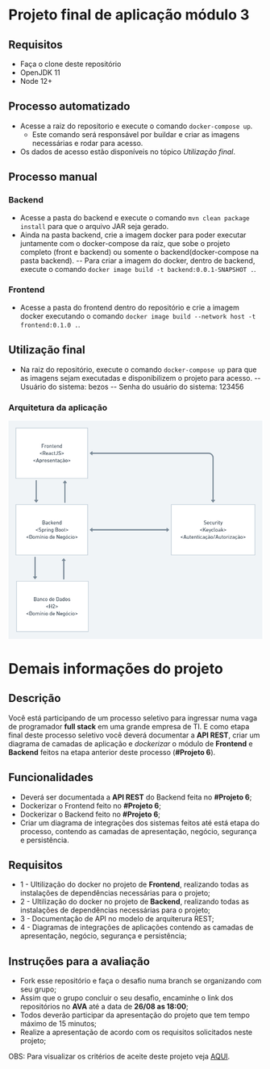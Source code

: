 # Projeto final de aplicação módulo 3

## Requisitos
- Faça o clone deste repositório
- OpenJDK 11
- Node 12+

## Processo automatizado

- Acesse a raiz do repositorio e execute o comando ``docker-compose up``.
  - Este comando será responsável por buildar e criar as imagens necessárias e rodar para acesso.
- Os dados de acesso estão disponíveis no tópico *Utilização final*.

## Processo manual
### Backend
- Acesse a pasta do backend e execute o comando ``mvn clean package install`` para que o arquivo JAR seja gerado.
- Ainda na pasta backend, crie a imagem docker para poder executar juntamente com o docker-compose da raiz, que sobe o projeto completo (front e backend) ou somente o backend(docker-compose na pasta backend).
-- Para criar a imagem do docker, dentro de backend, execute o comando ``docker image build -t backend:0.0.1-SNAPSHOT .``.

### Frontend
- Acesse a pasta do frontend dentro do repositório e crie a imagem docker executando o comando ``docker image build --network host -t frontend:0.1.0 .``.

## Utilização final
- Na raiz do repositório, execute o comando ``docker-compose up`` para que as imagens sejam executadas e disponibilizem o projeto para acesso.
-- Usuário do sistema: bezos
-- Senha do usuário do sistema: 123456

### Arquitetura da aplicação
![](./images/relacao.png)


# Demais informações do projeto

## Descrição

Você está participando de um processo seletivo para ingressar numa vaga de programador
**full stack** em uma grande empresa de TI. E como etapa final deste processo seletivo você deverá documentar a **API REST**, criar um diagrama de camadas de aplicação e *dockerizar* o módulo de **Frontend** e **Backend** feitos na etapa anterior deste processo (**#Projeto 6**).



## Funcionalidades

* Deverá ser documentada a **API REST** do Backend feita no **#Projeto 6**;
* Dockerizar o Frontend feito no **#Projeto 6**; 
* Dockerizar o Backend feito no **#Projeto 6**;
* Criar um diagrama de integrações dos sistemas feitos até está etapa do processo, contendo as camadas de  apresentação, negócio, segurança e persistência.



## Requisitos

* 1 - Ultilização do docker no projeto de **Frontend**, realizando todas as instalações de dependências necessárias para o projeto;
* 2 - Ultilização do docker no projeto de **Backend**, realizando todas as instalações de dependências necessárias para o projeto;
* 3 - Documentação de API no modelo de arquiterura REST;
* 4 - Diagramas de integrações de aplicações contendo as camadas de  apresentação, negócio, segurança e persistência;




## Instruções para a avaliação

* Fork esse repositório e faça o desafio numa branch se organizando com seu grupo;
* Assim que o grupo concluir o seu desafio, encaminhe o link dos repositórios no **AVA** até a data de **26/08 as 18:00**;
* Todos deverão participar da apresentação do projeto que tem tempo máximo de 15
  minutos;
* Realize a apresentação de acordo com os requisitos solicitados neste projeto;



OBS: Para visualizar os critérios de aceite deste projeto veja [AQUI](./criterios-de-aceite.md).
